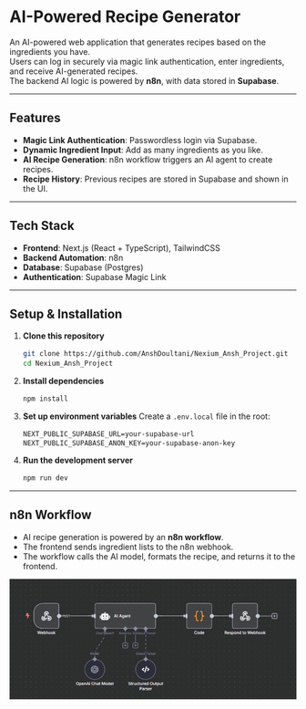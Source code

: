 # AI-Powered Recipe Generator

An AI-powered web application that generates recipes based on the ingredients you have.  
Users can log in securely via magic link authentication, enter ingredients, and receive AI-generated recipes.  
The backend AI logic is powered by **n8n**, with data stored in **Supabase**.  

---

## Features

- **Magic Link Authentication**: Passwordless login via Supabase.
- **Dynamic Ingredient Input**: Add as many ingredients as you like.
- **AI Recipe Generation**: n8n workflow triggers an AI agent to create recipes.
- **Recipe History**: Previous recipes are stored in Supabase and shown in the UI.

---

## Tech Stack

- **Frontend**: Next.js (React + TypeScript), TailwindCSS  
- **Backend Automation**: n8n  
- **Database**: Supabase (Postgres)  
- **Authentication**: Supabase Magic Link  

---

## Setup & Installation

1. **Clone this repository**
   ```bash
   git clone https://github.com/AnshDoultani/Nexium_Ansh_Project.git
   cd Nexium_Ansh_Project
   ```

2. **Install dependencies**
   ```bash
   npm install
   ```

3. **Set up environment variables**
   Create a `.env.local` file in the root:
   ```
   NEXT_PUBLIC_SUPABASE_URL=your-supabase-url
   NEXT_PUBLIC_SUPABASE_ANON_KEY=your-supabase-anon-key
   ```

4. **Run the development server**
   ```bash
   npm run dev
   ```

---

## n8n Workflow

- AI recipe generation is powered by an **n8n workflow**.
- The frontend sends ingredient lists to the n8n webhook.
- The workflow calls the AI model, formats the recipe, and returns it to the frontend.

![n8n Workflow](./docs/n8n_workflow.PNG)
